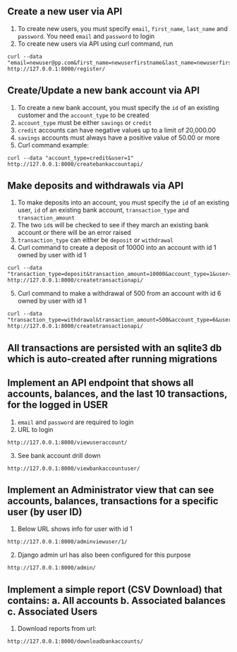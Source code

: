 ## Create a new user via API
1. To create new users, you must specify `email`, `first_name`, `last_name` and `password`. You need `email` and `password` to login
2. To create new users via API using curl command, run
```
curl --data "email=newuser@pp.com&first_name=newuserfirstname&last_name=newuserfirstname&password=1234" http://127.0.0.1:8000/register/
```
## Create/Update a new bank account via API
1. To create a new bank account, you must specify the `id` of an existing customer and the `account_type` to be created
2. `account_type` must be either `savings` or `credit`
3. `credit` accounts can have negative values up to a limit of 20,000.00
4. `savings` accounts must always have a positive value of 50.00 or more
5. Curl command example:
```
curl --data "account_type=credit&user=1" http://127.0.0.1:8000/createbankaccountapi/
```
## Make deposits and withdrawals via API
1. To make deposits into an account, you must specify the `id` of an existing user, `id` of an existing bank account, `transaction_type` and `transaction_amount`
2. The two `id`s will be checked to see if they march an existing bank account or there will be an error raised
3. `transaction_type` can either be `deposit` or `withdrawal`
4. Curl command to create a deposit of 10000 into an account with id 1 owned by user with id 1
```
curl --data "transaction_type=deposit&transaction_amount=10000&account_type=1&user=1" http://127.0.0.1:8000/createtransactionapi/
```
5. Curl command to make a withdrawal of 500 from an account with id 6 owned by user with id 1
```
curl --data "transaction_type=withdrawal&transaction_amount=500&account_type=6&user=1" http://127.0.0.1:8000/createtransactionapi/
```
## All transactions are persisted with an sqlite3 db which is auto-created after running migrations
## Implement an API endpoint that shows all accounts, balances, and the last 10 transactions, for the logged in USER
1. `email` and `password` are required to login
2. URL to login
```
http://127.0.0.1:8000/viewuseraccount/
```
3. See bank account drill down
```
http://127.0.0.1:8000/viewbankaccountuser/
```
## Implement an Administrator view that can see accounts, balances, transactions for a specific user (by user ID)
1. Below URL shows info for user with id 1
```
http://127.0.0.1:8000/adminviewuser/1/
```
2. Django admin url has also been configured for this purpose
```
http://127.0.0.1:8000/admin/
```

## Implement a simple report (CSV Download) that contains: a. All accounts b. Associated balances c. Associated Users
1. Download reports from url:
```
http://127.0.0.1:8000/downloadbankaccounts/
```

